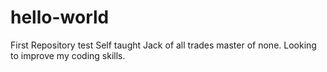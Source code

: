 # hello-world
First Repository test
Self taught Jack of all trades master of none. Looking to improve my coding skills.
